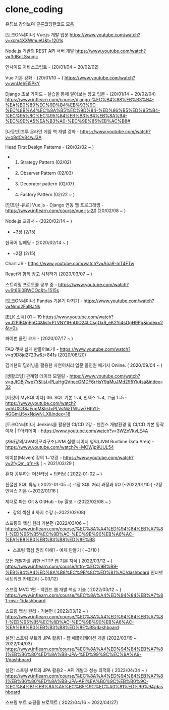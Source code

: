 # clone_coding
유튜브 강의보며 클론코딩한코드 모음

[토크ON세미나] Vue.js 개발 입문
https://www.youtube.com/watch?v=xcm4XXWmueU&t=1201s

Node.js 기반의 REST API 서버 개발
https://www.youtube.com/watch?v=3dBnLSsnqic

인사이드 자바스크립트 - (20/01/04 ~ 20/02/02)

Vue 기본 강좌 - (20/01/10 ~ )
https://www.youtube.com/watch?v=wnUehEi5PkY

Django 초보 가이드 - 실습을 통해 알아보는 장고 입문 - (20/01/14 ~ 20/02/04)
https://www.inflearn.com/course/django-%EC%B4%88%EB%B3%B4-%EA%B0%80%EC%9D%B4%EB%93%9C-%EC%8B%A4%EC%8A%B5%EC%9D%84-%ED%86%B5%ED%95%B4-%EC%95%8C%EC%95%84%EB%B3%B4%EB%8A%94-%EC%9E%A5%EA%B3%A0-%EC%9E%85%EB%AC%B8#

[나동빈]끄투 온라인 게임 핵 개발 강좌 - https://www.youtube.com/watch?v=o8dCv84wJ3A

Head First Design Patterns - (20/02/02 ~ )
- 1. Strategy Pattern (02/02)
- 2. Observer Pattern (02/03)
- 3. Decorator pattern (02/07)
- 4. Factory Pattern (02/22 ~ )


[인프런-유료] Vue.js - Django 연동 웹 프로그래밍 - https://www.inflearn.com/course/vue-js-2# (20/02/08 ~ )

Node.js 교과서 - (2020/02/14 ~ )
 - ~3장 (2/15)

한국어 임베딩 - (2020/02/14 ~ )
 - ~2장 (2/15)
 
Chart JS - https://www.youtube.com/watch?v=AoaR-mT4FTw

React와 함께 장고 시작하기 (2020/03/07 ~ )

스트리밍 프로토콜 공부 중 - https://www.youtube.com/watch?v=6t6Si0BWCOo&t=1515s

[토크ON세미나] Pandas 기본기 다지기 - https://www.youtube.com/watch?v=Nmd2FalBJNk

[ELK 스택] 01 ~ 19  https://www.youtube.com/watch?v=J2PIBQgEpC4&list=PLVNY1HnUlO24LCsgOxR_eK2Yi4sOgH9Pg&index=2&t=0s

파이썬 클린 코드 - (2020/07/17 ~ )

FAQ 챗봇 쉽게 만들어보기! - https://www.youtube.com/watch?v=q9D8jd2723w&t=841s (2020/08/20)

김기현의 딥러닝을 활용한 자연어처리 입문 올인원 패키지 Online. ( 2020/09/04 ~ )

[생활코딩] 관계형 데이터 모델링 -  https://www.youtube.com/watch?v=qJtOBj7wp7Y&list=PLuHgQVnccGMDF6rHsY9qMuJMd295Yk4sa&index=32

[이것이 MySQL이다] 06. SQL 기본 1~4, 인덱스 1~4, 고급 1~5 - https://www.youtube.com/watch?v=hUXOf8JEupM&list=PLVsNizTWUw7HhYtI-4GGmlJ5yxNdwNI_X&index=18

[토크ON세미나] Jenkins를 활용한 CI/CD 2강 - 젠킨스 개발환경 및 CI/CD 기본 동작 이해 | T아카데미 - https://www.youtube.com/watch?v=3WZoVkvLE4A

(자바강의/JVM메모리구조)JVM 실행 데이터 영역(JVM Runtime Data Area) - https://www.youtube.com/watch?v=MOWjp9UUL54

메이븐(Maven) 강의 1~12강 - https://www.youtube.com/watch?v=2fyQm_gfnHk ( ~ 2021/03/29 )

혼자 공부하는 머신러닝 + 딥러닝 ( 2022-01-02 ~ )

친절한 SQL 튜닝 ( 2022-01-05 ~) 
-1장 SQL 처리 과정과 I/O (~2022/01/10 )
-2장 인덱스 기본 (~2022/01/16 )

제대로 파는 Git & GitHub - by 얄코 - (2022/02/08 ~ )
- 강의 섹션 4 까지 수강 (~2022/02/08)

스프링의 핵심 원리 기본편 (2022/03/06 ~ )
https://www.inflearn.com/course/%EC%8A%A4%ED%94%84%EB%A7%81-%ED%95%B5%EC%8B%AC-%EC%9B%90%EB%A6%AC-%EA%B8%B0%EB%B3%B8%ED%8E%B8
- 스프링 핵심 원리 이해1 - 예제 만들기 ( ~3/10 ) 


모든 개발자를 위한 HTTP 웹 기본 지식 ( 2022/03/12 ~ )
https://www.inflearn.com/course/http-%EC%9B%B9-%EB%84%A4%ED%8A%B8%EC%9B%8C%ED%81%AC/dashboard
인터넷 네트워크 카테고리 (~03/12)


스프링 MVC 1편 - 백엔드 웹 개발 핵심 기술 ( 2022/03/12 ~ )
https://www.inflearn.com/course/%EC%8A%A4%ED%94%84%EB%A7%81-mvc-1/dashboard


스프링 핵심 원리 - 기본편 ( 2022/03/12 ~ )
https://www.inflearn.com/course/%EC%8A%A4%ED%94%84%EB%A7%81-%ED%95%B5%EC%8B%AC-%EC%9B%90%EB%A6%AC-%EA%B8%B0%EB%B3%B8%ED%8E%B8/dashboard


실전! 스프링 부트와 JPA 활용1 - 웹 애플리케이션 개발 (2022/03/19 ~ 2022/04/03)
https://www.inflearn.com/course/%EC%8A%A4%ED%94%84%EB%A7%81%EB%B6%80%ED%8A%B8-JPA-%ED%99%9C%EC%9A%A9-1/dashboard


실전! 스프링 부트와 JPA 활용2 - API 개발과 성능 최적화 ( 2022/04/04 ~ ) https://www.inflearn.com/course/%EC%8A%A4%ED%94%84%EB%A7%81%EB%B6%80%ED%8A%B8-JPA-API%EA%B0%9C%EB%B0%9C-%EC%84%B1%EB%8A%A5%EC%B5%9C%EC%A0%81%ED%99%94/dashboard


스프링 부트 쇼핑몰 프로젝트 ( 2022/04/16 ~ 2022/04/27)

